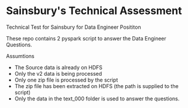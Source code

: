 # Sainsbury's Technical Assessment
Technical Test for Sainsbury for Data Engineer Posititon

These repo contains 2 pyspark script to answer the Data Engineer Questions.

Assumtions
  - The Source data is already on HDFS
  - Only the v2 data is being processed
  - Only one zip file is processed by the script
  - The zip file has been extracted on HDFS (the path is supplied to the script)
  - Only the data in the text_000 folder is used to answer the questions.
